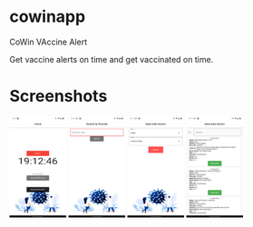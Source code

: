 # cowinapp

CoWin VAccine Alert

Get vaccine alerts on time and get vaccinated on time.

# Screenshots

<img src="images/screen1.png" width="100">

<img src="images/screen2.png" width="100">

<img src="images/screen3.png" width="100">

<img src="images/screen4.png" width="100">


